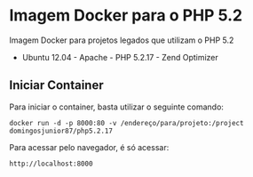 # Imagem Docker para o PHP 5.2
Imagem Docker para projetos legados que utilizam o PHP 5.2

   -   Ubuntu 12.04
    -  Apache
    -  PHP 5.2.17
    -  Zend Optimizer

## Iniciar Container
Para iniciar o container, basta utilizar o seguinte comando:

    docker run -d -p 8000:80 -v /endereço/para/projeto:/project domingosjunior87/php5.2.17

Para acessar pelo navegador, é só acessar:

    http://localhost:8000
